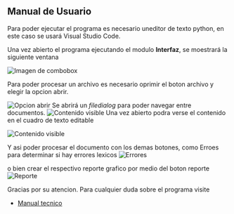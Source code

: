 ## Manual de Usuario
Para poder ejecutar el programa es necesario uneditor de texto python, en este caso se usará Visual Studio Code.

Una vez abierto el programa ejecutando el modulo **Interfaz**, se moestrará la siguiente ventana 


![Imagen de combobox](/partes\interfaz.jpeg)

Para poder procesar un archivo es necesario oprimir el boton archivo y elegir la opcion abrir.

![Opcion abrir](/partes\abrir.jpeg)
Se abrirá un *filedialog* para poder navegar entre documentos.
![Contenido visible](/partes\abrir2.jpeg)
Una vez abierto podra verse el contenido en el cuadro de texto editable

![Contenido visible](/partes\reabrir.jpeg)

Y asi poder procesar el documento con los demas botones, como Erroes para determinar si hay errores lexicos
![Errores](/partes\err.jpeg)

o bien crear el respectivo reporte grafico por medio del boton reporte
![Reporte](/partes\rep.jpeg)

Gracias por su atencion. Para cualquier duda sobre el programa visite


- [Manual tecnico](../partes/Manual_tec.pdf)